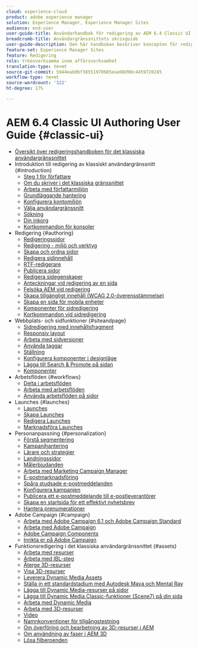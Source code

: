 ```yaml
---
cloud: experience-cloud
product: adobe experience manager
solution: Experience Manager, Experience Manager Sites
audience: end-user
user-guide-title: Användarhandbok för redigering av AEM 6.4 Classic UI
breadcrumb-title: Användargränssnittets skrivguide
user-guide-description: Den här handboken beskriver koncepten för redigering i AEM i det klassiska användargränssnittet.
feature-set: Experience Manager Sites
feature: Redigering
role: Yrkesverksamma inom affärsverksamhet
translation-type: tm+mt
source-git-commit: 5944eab0bf38551970685eaa98d90c4459720245
workflow-type: tm+mt
source-wordcount: '322'
ht-degree: 17%

---
```



# AEM 6.4 Classic UI Authoring User Guide {#classic-ui}

+ [Översikt över redigeringshandboken för det klassiska användargränssnittet](home.md)
+ Introduktion till redigering av klassiskt användargränssnitt {#introduction}
   + [Steg 1 för författare](classic-page-author-first-steps.md)
   + [Om du skriver i det klassiska gränssnittet](classicui.md)
   + [Arbeta med författarmiljön](author-env.md)
   + [Grundläggande hantering](author-env-basic-handling.md)
   + [Konfigurera kontomiljön](author-env-user-props.md)
   + [Välja användargränssnitt](author-env-select-ui.md)
   + [Sökning](author-env-search.md)
   + [Din inkorg](author-env-inbox.md)
   + [Kortkommandon för konsoler](author-env-keyboard-shortcuts.md)
+ Redigering {#authoring}
   + [Redigeringssidor](classic-page-author.md)
   + [Redigering - miljö och verktyg](classic-page-author-env-tools.md)
   + [Skapa och ordna sidor](classic-page-author-manage-pages.md)
   + [Redigera sidinnehåll](classic-page-author-edit-content.md)
   + [RTF-redigerare](classic-page-author-rich-text-editor.md)
   + [Publicera sidor](classic-page-author-publish-pages.md)
   + [Redigera sidegenskaper](classic-page-author-edit-page-properties.md)
   + [Anteckningar vid redigering av en sida](classic-page-author-annotations.md)
   + [Felsöka AEM vid redigering](classic-page-author-troubleshooting.md)
   + [Skapa tillgängligt innehåll (WCAG 2.0-överensstämmelse)](classic-page-author-accessible-content.md)
   + [Skapa en sida för mobila enheter](classic-feature-mobile.md)
   + [Komponenter för sidredigering](classic-page-author-edit-mode.md)
   + [Kortkommandon vid sidredigering](classic-page-author-keyboard-shortcuts.md)
+ Webbplats- och sidfunktioner {#siteandpage}
   + [Sidredigering med innehållsfragment](classic-page-author-content-fragments.md)
   + [Responsiv layout](classic-page-author-responsive-layout.md)
   + [Arbeta med sidversioner](classic-page-author-work-with-versions.md)
   + [Använda taggar](classic-feature-tags.md)
   + [Ställning](classic-feature-scaffolding.md)
   + [Konfigurera komponenter i designläge](classic-page-author-design-mode.md)
   + [Lägga till Search &amp; Promote på sidan](classic-feature-search-promote.md)
   + [Komponenter](classic-page-author-default-components.md)
+ Arbetsflöden {#workflows}
   + [Delta i arbetsflöden](classic-workflows-participating.md)
   + [Arbeta med arbetsflöden](classic-workflows.md)
   + [Använda arbetsflöden på sidor](classic-workflows-applying.md)
+ Launches {#launches}
   + [Launches](classic-launches.md)
   + [Skapa Launches](classic-launches-creating.md)
   + [Redigera Launches](classic-launches-editing.md)
   + [Marknadsföra Launches](classic-launches-promoting.md)
+ Personanpassning {#personalization}
   + [Förstå segmentering](classic-personalization-campaigns-segmentation.md)
   + [Kampanjhantering](classic-personalization-campaigns.md)
   + [Lärare och strategier](classic-personalization-campaigns-teasers-strategy.md)
   + [Landningssidor](classic-personalization-campaigns-landingpage.md)
   + [Målerbjudanden](classic-personalization-campaigns-target-offers.md)
   + [Arbeta med Marketing Campaign Manager](classic-personalization-campaigns-mktg-manager.md)
   + [E-postmarknadsföring](classic-personalization-campaigns-email.md)
   + [Spåra studsade e-postmeddelanden](classic-personalization-campaigns-email-tracking-bounces.md)
   + [Konfigurera kampanjen](classic-personalization-campaigns-setting-up-your.md)
   + [Publicera ett e-postmeddelande till e-postleverantörer](classic-personalization-campaigns-email-newsletters.md)
   + [Skapa en startsida för ett effektivt nyhetsbrev](classic-personalization-campaigns-email-landingpage.md)
   + [Hantera prenumerationer](classic-personalization-campaigns-email-subscriptions.md)
+ Adobe Campaign {#campaign}
   + [Arbeta med Adobe Campaign 6.1 och Adobe Campaign Standard](classic-personalization-ac-campaign.md)
   + [Arbeta med Adobe Campaign](classic-personalization-ac.md)
   + [Adobe Campaign Components](classic-personalization-ac-components.md)
   + [Inrikta er på Adobe Campaign](classic-personalization-ac-target.md)
+ Funktionsredigering i det klassiska användargränssnittet {#assets}
   + [Arbeta med resurser](classicui-assets.md)
   + [Arbeta med IBL-steg](classicui-stages-aem3d-ibl.md)
   + [Återge 3D-resurser](classicui-rendering-3d.md)
   + [Visa 3D-resurser](classicui-view-3d-assets.md)
   + [Leverera Dynamic Media Assets](dynamic-media-assets-delivering.md)
   + [Ställa in ett standardstadium med Autodesk Maya och Mental Ray](classicui-stages-aem3d-ad-mr.md)
   + [Lägga till Dynamic Media-resurser på sidor](dynamic-media-assets-adding-to-page.md)
   + [Lägga till Dynamic Media Classic-funktioner (Scene7) på din sida](manage-assets-classic-s7.md)
   + [Arbeta med Dynamic Media](dynamic-media-assets.md)
   + [Arbeta med 3D-resurser](classicui-3dassets.md)
   + [Video](manage-assets-classic-s7-video.md)
   + [Namnkonventioner för tillgångstestning](asset-naming-conventions.md)
   + [Om överföring och bearbetning av 3D-resurser i AEM](classicui-upload-proc-3d.md)
   + [Om användning av faser i AEM 3D](classicui-stages-aem3d.md)
   + [Lösa filberoenden](classicui-upload-proc-3d-resolve-dependencies.md)
